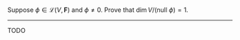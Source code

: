 Suppose $\phi \in \mathcal L(V,\mathbf{F})$ and $\phi \ne 0$. Prove that $\dim V / (\text{null }\phi) = 1$.

---

TODO